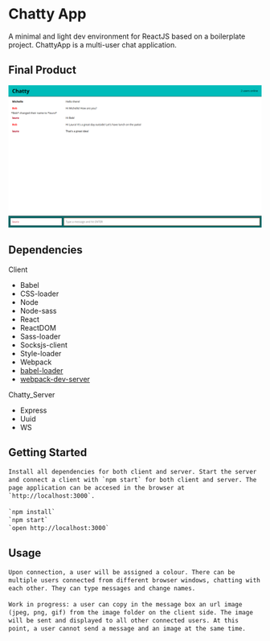 Chatty App
=====================

A minimal and light dev environment for ReactJS based on a boilerplate project. ChattyApp is a multi-user chat application.

## Final Product

!["Screenshot of ChattyApp main page"](https://raw.githubusercontent.com/geoerika/ChattyApp/master/client/Docs/ChattyApp_main_page.png)

## Dependencies

Client
* Babel
* CSS-loader
* Node
* Node-sass
* React
* ReactDOM
* Sass-loader
* Socksjs-client
* Style-loader
* Webpack
* [babel-loader](https://github.com/babel/babel-loader)
* [webpack-dev-server](https://github.com/webpack/webpack-dev-server)

Chatty_Server
* Express
* Uuid
* WS

## Getting Started

    Install all dependencies for both client and server. Start the server and connect a client with `npm start` for both client and server. The page application can be accesed in the browser at `http://localhost:3000`.
    
    `npm install`
    `npm start`
    `open http://localhost:3000`
    
## Usage

    Upon connection, a user will be assigned a colour. There can be multiple users connected from different browser windows, chatting with each other. They can type messages and change names.

    Work in progress: a user can copy in the message box an url image (jpeg, png, gif) from the image folder on the client side. The image will be sent and displayed to all other connected users. At this point, a user cannot send a message and an image at the same time.
